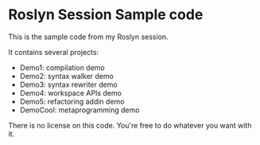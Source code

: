 Roslyn Session Sample code
====================================================

This is the sample code from my Roslyn session.

It contains several projects:
- Demo1: compilation demo
- Demo2: syntax walker demo
- Demo3: syntax rewriter demo
- Demo4: workspace APIs demo
- Demo5: refactoring addin demo
- DemoCool: metaprogramming demo

There is no license on this code. You're free to do whatever you want with it.